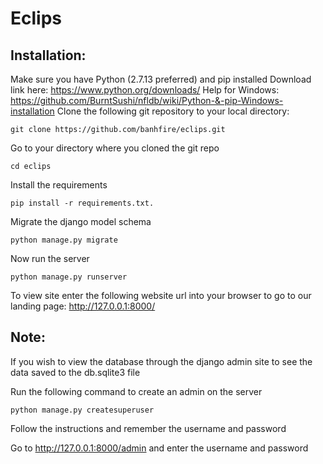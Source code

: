 # Eclips

## Installation:
  Make sure you have Python (2.7.13 preferred) and pip installed
    Download link here: https://www.python.org/downloads/
    Help for Windows: https://github.com/BurntSushi/nfldb/wiki/Python-&-pip-Windows-installation
  Clone the following git repository to your local directory:
  ```
  git clone https://github.com/banhfire/eclips.git
  ```
  Go to your directory where you cloned the git repo
  ```
  cd eclips
  ```
  Install the requirements
  ```
  pip install -r requirements.txt.
  ```
  Migrate the django model schema
  ```
  python manage.py migrate
  ```
  Now run the server
  ```
  python manage.py runserver
  ```
To view site enter the following website url into your browser to go to our landing page:
http://127.0.0.1:8000/

## Note:
  If you wish to view the database through the django admin site
  to see the data saved to the db.sqlite3 file

  Run the following command to create an admin on the server
  ```
  python manage.py createsuperuser
  ```
  Follow the instructions and remember the username and password

  Go to http://127.0.0.1:8000/admin and enter the username and password
